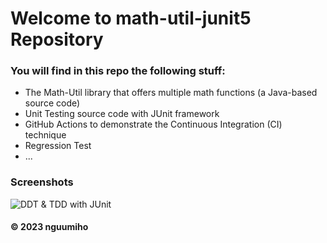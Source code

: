 # Welcome to math-util-junit5 Repository
### You will find in this repo the following stuff:
* The Math-Util library that offers multiple math functions (a Java-based source code)
* Unit Testing source code with JUnit framework
* GitHub Actions to demonstrate the Continuous Integration (CI) technique
* Regression Test
* ...

### Screenshots
![DDT & TDD with JUnit](https://github.com/nguumiho/math-util/blob/main/images/DDT%20with%20JUnit.png)

#### © 2023 nguumiho